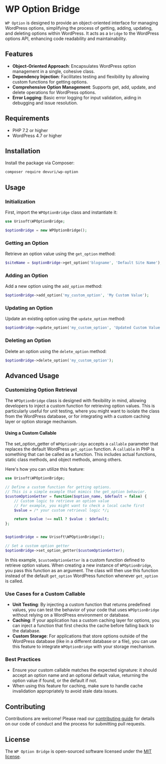 # WP Option Bridge

`WP Option` is designed to provide an object-oriented interface for managing WordPress options, simplifying the process of getting, adding, updating, and deleting options within WordPress. It acts as a `bridge` to the WordPress options API, enhancing code readability and maintainability.

## Features

- **Object-Oriented Approach**: Encapsulates WordPress option management in a single, cohesive class.
- **Dependency Injection**: Facilitates testing and flexibility by allowing custom functions for getting options.
- **Comprehensive Option Management**: Supports get, add, update, and delete operations for WordPress options.
- **Error Logging**: Basic error logging for input validation, aiding in debugging and issue resolution.

## Requirements

- PHP 7.2 or higher
- WordPress 4.7 or higher

## Installation

Install the package via Composer:

```bash
composer require devuri/wp-option
```

## Usage

### Initialization

First, import the `WPOptionBridge` class and instantiate it:

```php
use Urisoft\WPOptionBridge;

$optionBridge = new WPOptionBridge();
```

### Getting an Option

Retrieve an option value using the `get_option` method:

```php
$siteName = $optionBridge->get_option('blogname', 'Default Site Name');
```

### Adding an Option

Add a new option using the `add_option` method:

```php
$optionBridge->add_option('my_custom_option', 'My Custom Value');
```

### Updating an Option

Update an existing option using the `update_option` method:

```php
$optionBridge->update_option('my_custom_option', 'Updated Custom Value');
```

### Deleting an Option

Delete an option using the `delete_option` method:

```php
$optionBridge->delete_option('my_custom_option');
```

## Advanced Usage

### Customizing Option Retrieval

The `WPOptionBridge` class is designed with flexibility in mind, allowing developers to inject a custom function for retrieving option values. This is particularly useful for unit testing, where you might want to isolate the class from the WordPress database, or for integrating with a custom caching layer or option storage mechanism.

#### Using a Custom Callable

The set_option_getter of `WPOptionBridge` accepts a `callable` parameter that replaces the default WordPress `get_option` function. A `callable` in PHP is something that can be called as a function. This includes actual functions, static class methods, and object methods, among others.

Here's how you can utilize this feature:

```php
use Urisoft\WPOptionBridge;

// Define a custom function for getting options.
// This is a simple example that mimics the get_option behavior.
$customOptionGetter = function($option_name, $default = false) {
    // Custom logic to retrieve an option value
    // For example, you might want to check a local cache first
    $value = /* your custom retrieval logic */;

    return $value !== null ? $value : $default;
};


$optionBridge = new Urisoft\WPOptionBridge();

// Set a custom option getter
$optionBridge->set_option_getter($customOptionGetter);

```

In this example, `$customOptionGetter` is a custom function defined to retrieve option values. When creating a new instance of `WPOptionBridge`, you pass this function as an argument. The class will then use this function instead of the default `get_option` WordPress function whenever `get_option` is called.

### Use Cases for a Custom Callable

- **Unit Testing**: By injecting a custom function that returns predefined values, you can test the behavior of your code that uses `WPOptionBridge` without relying on a WordPress environment or database.
- **Caching**: If your application has a custom caching layer for options, you can inject a function that first checks the cache before falling back to the database.
- **Custom Storage**: For applications that store options outside of the WordPress database (like in a different database or a file), you can use this feature to integrate `WPOptionBridge` with your storage mechanism.

### Best Practices

- Ensure your custom callable matches the expected signature: it should accept an option name and an optional default value, returning the option value if found, or the default if not.
- When using this feature for caching, make sure to handle cache invalidation appropriately to avoid stale data issues.

## Contributing

Contributions are welcome! Please read our [contributing guide](CONTRIBUTING.md) for details on our code of conduct and the process for submitting pull requests.

## License

The `WP Option Bridge` is open-sourced software licensed under the [MIT license](LICENSE).

